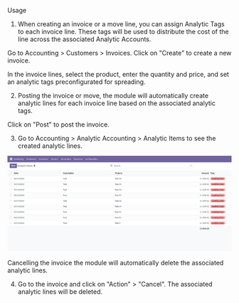 Usage

1. When creating an invoice or a move line, you can assign Analytic Tags to each invoice line. These tags will be used to distribute the cost of the line across the associated Analytic Accounts.

Go to Accounting > Customers > Invoices. Click on "Create" to create a new invoice.

In the invoice lines, select the product, enter the quantity and price, and set an analytic tags preconfigurated for spreading.

2. Posting the invoice or move, the module will automatically create analytic lines for each invoice line based on the associated analytic tags.

Click on "Post" to post the invoice.

3. Go to Accounting > Analytic Accounting > Analytic Items to see the created analytic lines.

![Created analytic lines](../static/img/image3.png)

Cancelling the invoice the module will automatically delete the associated analytic lines.

4. Go to the invoice and click on "Action" > "Cancel". The associated analytic lines will be deleted.

